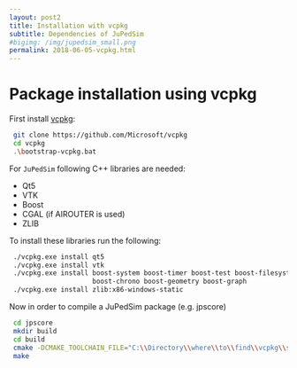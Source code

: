 ```yaml
---
layout: post2
title: Installation with vcpkg
subtitle: Dependencies of JuPedSim
#bigimg: /img/jupedsim_small.png
permalink: 2018-06-05-vcpkg.html
---
```



# Package installation using vcpkg

First install [vcpkg](https://github.com/Microsoft/vcpkg):

```bash
 git clone https://github.com/Microsoft/vcpkg
 cd vcpkg
 .\bootstrap-vcpkg.bat
```


For `JuPedSim` following C++ libraries are needed:

- Qt5
- VTK
- Boost
- CGAL (if AIROUTER is used)
- ZLIB

To install these libraries run the following:

```bash
 ./vcpkg.exe install qt5
 ./vcpkg.exe install vtk
 ./vcpkg.exe install boost-system boost-timer boost-test boost-filesystem
                     boost-chrono boost-geometry boost-graph
 ./vcpkg.exe install zlib:x86-windows-static
```

Now in order to compile a JuPedSim package (e.g. jpscore)

```bash
 cd jpscore
 mkdir build
 cd build
 cmake -DCMAKE_TOOLCHAIN_FILE="C:\\Directory\\where\\to\\find\\vcpkg\\scripts\\buildsystems\\vcpkg.cmake" ..
 make
```

